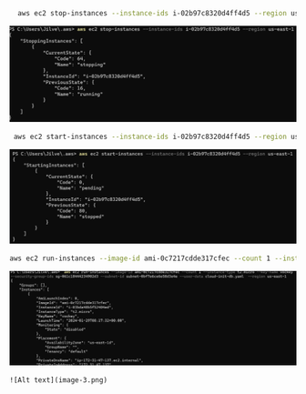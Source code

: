 ```bash
  aws ec2 stop-instances --instance-ids i-02b97c8320d4ff4d5 --region us-east-1
 ```

![Alt text](image.png)

```bash
 aws ec2 start-instances --instance-ids i-02b97c8320d4ff4d5 --region us-east-1
 ```

 ![Alt text](image-1.png)

```bash
aws ec2 run-instances --image-id ami-0c7217cdde317cfec --count 1 --instance-type t2.micro --key-name Lorena-1 --security-group-ids sg-061c18444234902d3 --subnet-id subnet-0bf7e6ce6e58d3e4e --user-data file://C:/Work/alleordner/TBZ/m320/m346/KN05/cloud-init-db.yaml  --region us-east-1

 ```

 ![Alt text](image-2.png)

```
![Alt text](image-3.png)
``` 